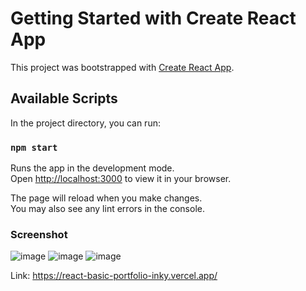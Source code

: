 # Getting Started with Create React App

This project was bootstrapped with [Create React App](https://github.com/facebook/create-react-app).

## Available Scripts

In the project directory, you can run:

### `npm start`

Runs the app in the development mode.\
Open [http://localhost:3000](http://localhost:3000) to view it in your browser.

The page will reload when you make changes.\
You may also see any lint errors in the console.

### Screenshot

![image](https://user-images.githubusercontent.com/59939891/173730681-4339d970-cff2-48da-810c-7c6d1b1f1884.png)
![image](https://user-images.githubusercontent.com/59939891/173730853-1a4b775d-9967-4654-977e-afbb4f7bd8ab.png)
![image](https://user-images.githubusercontent.com/59939891/173730907-d8308f93-37f3-4a8a-b82d-0d8619c1689d.png)

Link: https://react-basic-portfolio-inky.vercel.app/
